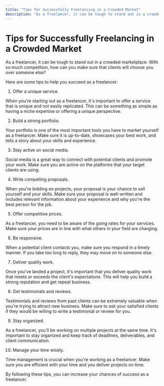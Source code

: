 ```yaml
---
title: "Tips for Successfully Freelancing in a Crowded Market"
description: "As a freelancer, it can be tough to stand out in a crowded marketplace. With so much competition, how can you make sure that clients will choose you over someone else?"
---
```


# Tips for Successfully Freelancing in a Crowded Market

As a freelancer, it can be tough to stand out in a crowded marketplace. With so much competition, how can you make sure that clients will choose you over someone else?

Here are some tips to help you succeed as a freelancer:

1. Offer a unique service.

When you're starting out as a freelancer, it's important to offer a service that is unique and not easily replicated. This can be something as simple as having a niche expertise or offering a unique perspective.

2. Build a strong portfolio.

Your portfolio is one of the most important tools you have to market yourself as a freelancer. Make sure it is up-to-date, showcases your best work, and tells a story about your skills and experience.

3. Stay active on social media.

Social media is a great way to connect with potential clients and promote your work. Make sure you are active on the platforms that your target clients are using.

4. Write compelling proposals.

When you're bidding on projects, your proposal is your chance to sell yourself and your skills. Make sure your proposal is well-written and includes relevant information about your experience and why you're the best person for the job.

5. Offer competitive prices.

As a freelancer, you need to be aware of the going rates for your services. Make sure your prices are in line with what others in your field are charging.

6. Be responsive.

When a potential client contacts you, make sure you respond in a timely manner. If you take too long to reply, they may move on to someone else.

7. Deliver quality work.

Once you've landed a project, it's important that you deliver quality work that meets or exceeds the client's expectations. This will help you build a strong reputation and get repeat business.

8. Get testimonials and reviews.

Testimonials and reviews from past clients can be extremely valuable when you're trying to attract new business. Make sure to ask your satisfied clients if they would be willing to write a testimonial or review for you.

9. Stay organized.

As a freelancer, you'll be working on multiple projects at the same time. It's important to stay organized and keep track of deadlines, deliverables, and client communication.

10. Manage your time wisely.

Time management is crucial when you're working as a freelancer. Make sure you are efficient with your time and you deliver projects on time.

By following these tips, you can increase your chances of success as a freelancer.

